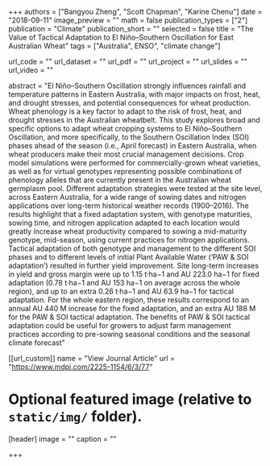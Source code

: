 +++
authors = ["Bangyou Zheng", "Scott Chapman", "Karine Chenu"]
date = "2018-09-11"
image_preview = ""
math = false
publication_types = ["2"]
publication = "Climate"
publication_short = ""
selected = false
title = "The Value of Tactical Adaptation to El Niño–Southern Oscillation for East Australian Wheat"
tags = ["Australia", ENSO", "climate change"]

url_code = ""
url_dataset = ""
url_pdf = ""
url_project = ""
url_slides = ""
url_video = ""

abstract = "El Niño–Southern Oscillation strongly influences rainfall and temperature patterns in Eastern Australia, with major impacts on frost, heat, and drought stresses, and potential consequences for wheat production. Wheat phenology is a key factor to adapt to the risk of frost, heat, and drought stresses in the Australian wheatbelt. This study explores broad and specific options to adapt wheat cropping systems to El Niño–Southern Oscillation, and more specifically, to the Southern Oscillation Index (SOI) phases ahead of the season (i.e., April forecast) in Eastern Australia, when wheat producers make their most crucial management decisions. Crop model simulations were performed for commercially-grown wheat varieties, as well as for virtual genotypes representing possible combinations of phenology alleles that are currently present in the Australian wheat germplasm pool. Different adaptation strategies were tested at the site level, across Eastern Australia, for a wide range of sowing dates and nitrogen applications over long-term historical weather records (1900–2016). The results highlight that a fixed adaptation system, with genotype maturities, sowing time, and nitrogen application adapted to each location would greatly increase wheat productivity compared to sowing a mid-maturity genotype, mid-season, using current practices for nitrogen applications. Tactical adaptation of both genotype and management to the different SOI phases and to different levels of initial Plant Available Water (‘PAW & SOI adaptation’) resulted in further yield improvement. Site long-term increases in yield and gross margin were up to 1.15 t·ha−1 and AU 223.0 ha−1 for fixed adaptation (0.78 t·ha−1 and AU 153 ha−1 on average across the whole region), and up to an extra 0.26 t·ha−1 and AU 63.9 ha−1 for tactical adaptation. For the whole eastern region, these results correspond to an annual AU 440 M increase for the fixed adaptation, and an extra AU 188 M for the PAW & SOI tactical adaptation. The benefits of PAW & SOI tactical adaptation could be useful for growers to adjust farm management practices according to pre-sowing seasonal conditions and the seasonal climate forecast"



[[url_custom]]
name = "View Journal Article"
url = "https://www.mdpi.com/2225-1154/6/3/77"

# Optional featured image (relative to `static/img/` folder).
[header]
image = ""
caption = ""

+++

